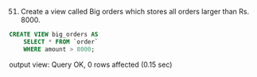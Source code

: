 51. Create a view called Big orders which stores all orders larger than Rs. 8000.

```SQL
CREATE VIEW big_orders AS
    SELECT * FROM `order`
    WHERE amount > 8000;
```
output view:
Query OK, 0 rows affected (0.15 sec)
